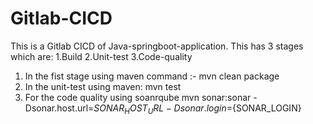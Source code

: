 # Gitlab-CICD
This is a Gitlab CICD of Java-springboot-application. 
This has 3 stages which are:
    1.Build
    2.Unit-test
    3.Code-quality
1. In the fist stage using maven command :- 
     mvn clean package
2. In the unit-test using maven:
     mvn test 
3. For the code quality using soanrqube
     mvn sonar:sonar -Dsonar.host.url=${SONAR_HOST_URL} -Dsonar.login=${SONAR_LOGIN}

